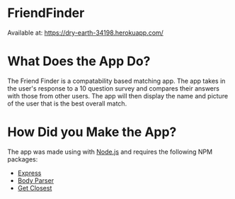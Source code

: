 # FriendFinder

Available at: https://dry-earth-34198.herokuapp.com/

# What Does the App Do?

The Friend Finder is a compatability based matching app. The app takes in the user's response to a 10 question survey and compares their answers with those from other users. The app will then display the name and picture of the user that is the best overall match.

# How Did you Make the App?

The app was made using with [Node.js](https://nodejs.org/en/) and requires the following NPM packages:

* [Express](https://www.npmjs.com/package/express)
* [Body Parser](https://www.npmjs.com/package/body-parser)
* [Get Closest](https://www.npmjs.com/package/get-closest)

